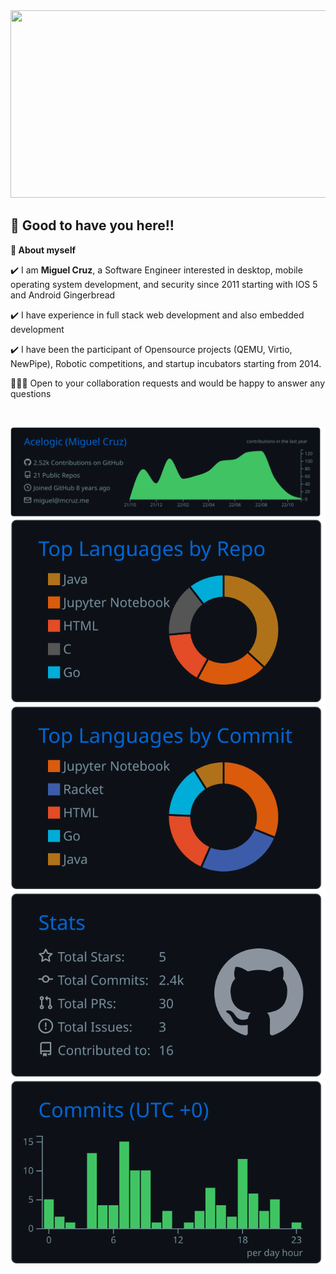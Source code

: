 
<img src="https://github.com/Acelogic/Acelogic/blob/master/Github.gif?raw=true" width="800" height="300"/>



<h2 align=left>👋 Good to have you here!!</h2>


<!--ABOUT ME CODE-->
**🌱 About myself**<br>

✔️ I am **Miguel Cruz**, a Software Engineer interested in desktop, mobile operating system development, and security since 2011 starting with IOS 5 and Android Gingerbread<br>

✔️ I have experience in full stack web development and also embedded development<br>

✔️ I have been the participant of Opensource projects (QEMU, Virtio, NewPipe), Robotic competitions, and startup incubators starting from 2014.

👨🏼‍💻 Open to your collaboration requests and would be happy to answer any questions

<br>

[![](https://raw.githubusercontent.com/Acelogic/Acelogic/master/profile-summary-card-output/github_dark/0-profile-details.svg)](https://github.com/vn7n24fzkq/github-profile-summary-cards)
[![](https://raw.githubusercontent.com/Acelogic/Acelogic/master/profile-summary-card-output/github_dark/1-repos-per-language.svg)](https://github.com/vn7n24fzkq/github-profile-summary-cards) [![](https://raw.githubusercontent.com/Acelogic/Acelogic/master/profile-summary-card-output/github_dark/2-most-commit-language.svg)](https://github.com/vn7n24fzkq/github-profile-summary-cards)
[![](https://raw.githubusercontent.com/Acelogic/Acelogic/master/profile-summary-card-output/github_dark/3-stats.svg)](https://github.com/vn7n24fzkq/github-profile-summary-cards) [![](https://raw.githubusercontent.com/Acelogic/Acelogic/master/profile-summary-card-output/github_dark/4-productive-time.svg)](https://github.com/vn7n24fzkq/github-profile-summary-cards)


